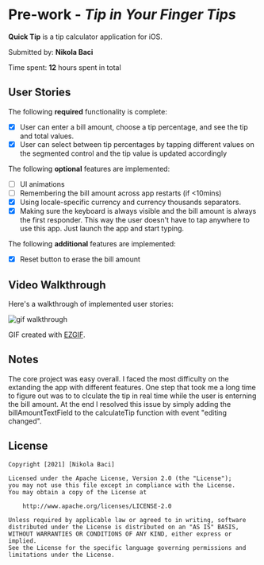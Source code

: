# Pre-work - *Tip in Your  Finger Tips*

**Quick Tip** is a tip calculator application for iOS.

Submitted by: **Nikola Baci**

Time spent: **12** hours spent in total

## User Stories

The following **required** functionality is complete:

* [x] User can enter a bill amount, choose a tip percentage, and see the tip and total values.
* [x] User can select between tip percentages by tapping different values on the segmented control and the tip value is updated accordingly

The following **optional** features are implemented:

* [ ] UI animations
* [ ] Remembering the bill amount across app restarts (if <10mins)
* [x] Using locale-specific currency and currency thousands separators.
* [x] Making sure the keyboard is always visible and the bill amount is always the first responder. This way the user doesn't have to tap anywhere to use this app. Just launch the app and start typing.

The following **additional** features are implemented:

- [x] Reset button to erase the bill amount

## Video Walkthrough

Here's a walkthrough of implemented user stories:

![gif walkthrough](nikola-quick-tip-calculator.gif)

GIF created with [EZGIF](https://ezgif.com/).

## Notes

The core project was easy overall. I faced the most difficulty on the extanding the app with different features. One step that took me a long time to figure out was to to clculate the tip in real time while the user is enterning the bill amount. At the end I resolved this issue by simply adding the billAmountTextField to the calculateTip function with event "editing changed".


## License

    Copyright [2021] [Nikola Baci]

    Licensed under the Apache License, Version 2.0 (the "License");
    you may not use this file except in compliance with the License.
    You may obtain a copy of the License at

        http://www.apache.org/licenses/LICENSE-2.0

    Unless required by applicable law or agreed to in writing, software
    distributed under the License is distributed on an "AS IS" BASIS,
    WITHOUT WARRANTIES OR CONDITIONS OF ANY KIND, either express or implied.
    See the License for the specific language governing permissions and
    limitations under the License.
